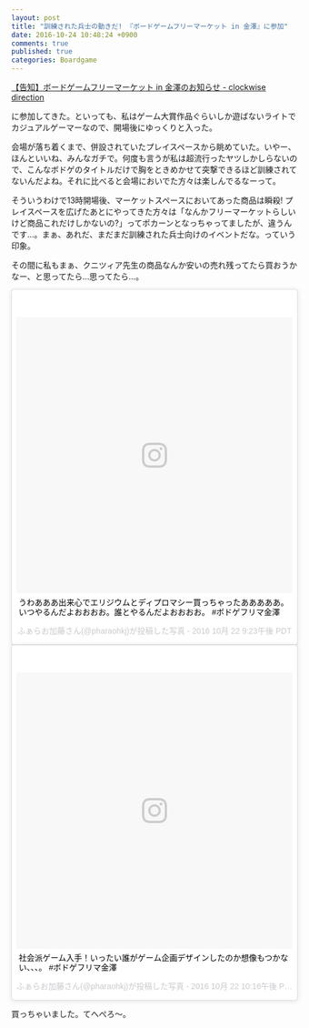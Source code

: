 ```yaml
---
layout: post
title: "訓練された兵士の動きだ! 『ボードゲームフリーマーケット in 金澤』に参加"
date: 2016-10-24 10:48:24 +0900
comments: true
published: true
categories: Boardgame
---
```


[【告知】ボードゲームフリーマーケット in 金澤のお知らせ - clockwise direction](http://mmysk.hatenablog.com/entry/2016/10/23/170000)

に参加してきた。といっても、私はゲーム大賞作品ぐらいしか遊ばないライトでカジュアルゲーマーなので、開場後にゆっくりと入った。

会場が落ち着くまで、併設されていたプレイスペースから眺めていた。いやー、ほんといいね、みんなガチで。何度も言うが私は超流行ったヤツしかしらないので、こんなボドゲのタイトルだけで胸をときめかせて突撃できるほど訓練されてないんだよね。それに比べると会場においでた方々は楽しんでるなーって。

そういうわけで13時開場後、マーケットスペースにおいてあった商品は瞬殺! プレイスペースを広げたあとにやってきた方々は「なんかフリーマーケットらしいけど商品これだけしかないの?」ってポカーンとなっちゃってましたが、違うんです…。まぁ、あれだ、まだまだ訓練された兵士向けのイベントだな。っていう印象。

その間に私もまぁ、クニツィア先生の商品なんか安いの売れ残ってたら買おうかなー、と思ってたら…思ってたら…。

<blockquote class="instagram-media" data-instgrm-captioned data-instgrm-version="7" style=" background:#FFF; border:0; border-radius:3px; box-shadow:0 0 1px 0 rgba(0,0,0,0.5),0 1px 10px 0 rgba(0,0,0,0.15); margin: 1px; max-width:658px; padding:0; width:99.375%; width:-webkit-calc(100% - 2px); width:calc(100% - 2px);"><div style="padding:8px;"> <div style=" background:#F8F8F8; line-height:0; margin-top:40px; padding:50.0% 0; text-align:center; width:100%;"> <div style=" background:url(data:image/png;base64,iVBORw0KGgoAAAANSUhEUgAAACwAAAAsCAMAAAApWqozAAAABGdBTUEAALGPC/xhBQAAAAFzUkdCAK7OHOkAAAAMUExURczMzPf399fX1+bm5mzY9AMAAADiSURBVDjLvZXbEsMgCES5/P8/t9FuRVCRmU73JWlzosgSIIZURCjo/ad+EQJJB4Hv8BFt+IDpQoCx1wjOSBFhh2XssxEIYn3ulI/6MNReE07UIWJEv8UEOWDS88LY97kqyTliJKKtuYBbruAyVh5wOHiXmpi5we58Ek028czwyuQdLKPG1Bkb4NnM+VeAnfHqn1k4+GPT6uGQcvu2h2OVuIf/gWUFyy8OWEpdyZSa3aVCqpVoVvzZZ2VTnn2wU8qzVjDDetO90GSy9mVLqtgYSy231MxrY6I2gGqjrTY0L8fxCxfCBbhWrsYYAAAAAElFTkSuQmCC); display:block; height:44px; margin:0 auto -44px; position:relative; top:-22px; width:44px;"></div></div> <p style=" margin:8px 0 0 0; padding:0 4px;"> <a href="https://www.instagram.com/p/BL5FJ3iAdkg/" style=" color:#000; font-family:Arial,sans-serif; font-size:14px; font-style:normal; font-weight:normal; line-height:17px; text-decoration:none; word-wrap:break-word;" target="_blank">うわあああ出来心でエリジウムとディプロマシー買っちゃったあああああ。いつやるんだよおおおお。誰とやるんだよおおおお。 #ボドゲフリマ金澤</a></p> <p style=" color:#c9c8cd; font-family:Arial,sans-serif; font-size:14px; line-height:17px; margin-bottom:0; margin-top:8px; overflow:hidden; padding:8px 0 7px; text-align:center; text-overflow:ellipsis; white-space:nowrap;">ふぁらお加藤さん(@pharaohkj)が投稿した写真 - <time style=" font-family:Arial,sans-serif; font-size:14px; line-height:17px;" datetime="2016-10-23T04:23:20+00:00">2016 10月 22 9:23午後 PDT</time></p></div></blockquote> <script async defer src="//platform.instagram.com/en_US/embeds.js"></script>

<blockquote class="instagram-media" data-instgrm-captioned data-instgrm-version="7" style=" background:#FFF; border:0; border-radius:3px; box-shadow:0 0 1px 0 rgba(0,0,0,0.5),0 1px 10px 0 rgba(0,0,0,0.15); margin: 1px; max-width:658px; padding:0; width:99.375%; width:-webkit-calc(100% - 2px); width:calc(100% - 2px);"><div style="padding:8px;"> <div style=" background:#F8F8F8; line-height:0; margin-top:40px; padding:50.0% 0; text-align:center; width:100%;"> <div style=" background:url(data:image/png;base64,iVBORw0KGgoAAAANSUhEUgAAACwAAAAsCAMAAAApWqozAAAABGdBTUEAALGPC/xhBQAAAAFzUkdCAK7OHOkAAAAMUExURczMzPf399fX1+bm5mzY9AMAAADiSURBVDjLvZXbEsMgCES5/P8/t9FuRVCRmU73JWlzosgSIIZURCjo/ad+EQJJB4Hv8BFt+IDpQoCx1wjOSBFhh2XssxEIYn3ulI/6MNReE07UIWJEv8UEOWDS88LY97kqyTliJKKtuYBbruAyVh5wOHiXmpi5we58Ek028czwyuQdLKPG1Bkb4NnM+VeAnfHqn1k4+GPT6uGQcvu2h2OVuIf/gWUFyy8OWEpdyZSa3aVCqpVoVvzZZ2VTnn2wU8qzVjDDetO90GSy9mVLqtgYSy231MxrY6I2gGqjrTY0L8fxCxfCBbhWrsYYAAAAAElFTkSuQmCC); display:block; height:44px; margin:0 auto -44px; position:relative; top:-22px; width:44px;"></div></div> <p style=" margin:8px 0 0 0; padding:0 4px;"> <a href="https://www.instagram.com/p/BL5LPKrgzrk/" style=" color:#000; font-family:Arial,sans-serif; font-size:14px; font-style:normal; font-weight:normal; line-height:17px; text-decoration:none; word-wrap:break-word;" target="_blank">社会派ゲーム入手！いったい誰がゲーム企画デザインしたのか想像もつかない、、、。 #ボドゲフリマ金澤</a></p> <p style=" color:#c9c8cd; font-family:Arial,sans-serif; font-size:14px; line-height:17px; margin-bottom:0; margin-top:8px; overflow:hidden; padding:8px 0 7px; text-align:center; text-overflow:ellipsis; white-space:nowrap;">ふぁらお加藤さん(@pharaohkj)が投稿した写真 - <time style=" font-family:Arial,sans-serif; font-size:14px; line-height:17px;" datetime="2016-10-23T05:16:29+00:00">2016 10月 22 10:16午後 PDT</time></p></div></blockquote> <script async defer src="//platform.instagram.com/en_US/embeds.js"></script>


買っちゃいました。てへぺろ〜。
